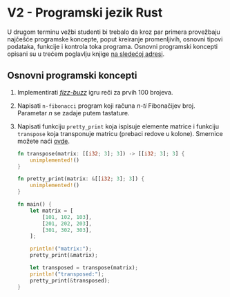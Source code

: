# V2 - Programski jezik Rust

U drugom terminu vežbi studenti bi trebalo da kroz par primera provežbaju najčešće programske koncepte, poput kreiranje promenljivih, osnovni tipovi podataka, funkcije i kontrola toka programa. Osnovni programski koncepti opisani su u trećem poglavlju knjige [na sledećoj adresi](https://doc.rust-lang.org/book/ch03-00-common-programming-concepts.html).

## Osnovni programski koncepti

1. Implementirati _[fizz-buzz](https://en.wikipedia.org/wiki/Fizz_buzz)_ igru reči za prvih 100 brojeva.

2. Napisati `n-fibonacci` program koji računa _n-ti_ Fibonačijev broj. Parametar _n_ se zadaje putem tastature.

3. Napisati funkciju `pretty_print` koja ispisuje elemente matrice i funkciju `transpose` koja transponuje matricu (prebaci redove u kolone). Smernice možete naći [ovde](https://google.github.io/comprehensive-rust/exercises/day-1/for-loops.html).

    ```rust
    fn transpose(matrix: [[i32; 3]; 3]) -> [[i32; 3]; 3] {
        unimplemented!()
    }

    fn pretty_print(matrix: &[[i32; 3]; 3]) {
        unimplemented!()
    }

    fn main() {
        let matrix = [
            [101, 102, 103],
            [201, 202, 203],
            [301, 302, 303],
        ];

        println!("matrix:");
        pretty_print(&matrix);

        let transposed = transpose(matrix);
        println!("transposed:");
        pretty_print(&transposed);
    }
    ```
